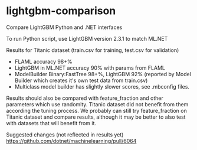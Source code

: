 # lightgbm-comparison
Compare LightGBM Python and .NET interfaces

To run Python script, use LightGBM version 2.3.1 to match ML.NET

Results for Titanic dataset (train.csv for training, test.csv for validation)
- FLAML accuracy 98+% 
- LightGBM in ML.NET accuracy 90% with params from FLAML
- ModelBuilder Binary:FastTree 98+%, LightGBM 92% (reported by Model Builder which creates it's own test data from train.csv)
- Multiclass model builder has slightly slower scores, see .mbconfig files.

Results should also be compared with feature_fraction and other parameters which use randomity. Titanic dataset did not benefit from them according the tuning process. We probably can still try feature_fraction on Titanic dataset and compare results, although it may be better to also test with datasets that will benefit from it.

Suggested changes (not reflected in results yet)
https://github.com/dotnet/machinelearning/pull/6064
